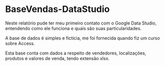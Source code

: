 # BaseVendas-DataStudio

Neste relatório pude ter meu primeiro contato com o Google Data Studio, entendendo como ele funciona e quais são suas particularidades.

A base de dados é simples e fictícia, me foi fornecida  quando fiz um curso sobre Access.

Esta base conta com  dados a respeito de vendedores, localizações, produtos e valores de venda, tendo extensão xlsx.
